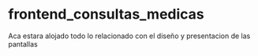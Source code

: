 # frontend_consultas_medicas
Aca estara alojado todo lo relacionado con el diseño y presentacion de las pantallas
